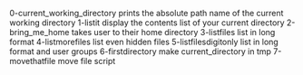 0-current_working_directory prints the absolute path name of the current working directory
1-listit display the contents list of your current directory
2-bring_me_home takes user to their home directory
3-listfiles list in long format
4-listmorefiles list even hidden files
5-listfilesdigitonly list in long format and user groups
6-firstdirectory make current_directory in tmp
7-movethatfile move file script
